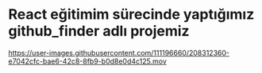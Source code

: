 # React eğitimim sürecinde yaptığımız github_finder adlı projemiz

https://user-images.githubusercontent.com/111196660/208312360-e7042cfc-bae6-42c8-8fb9-b0d8e0d4c125.mov


